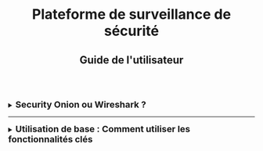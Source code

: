 <div align="center"><h1>Plateforme de surveillance de sécurité</h1></div>
<div align="center"><h2>Guide de l'utilisateur</h2></div>
<br>
<br>
<br>

<details>
<summary><strong><font size="+1">Security Onion ou Wireshark ?</font></strong></summary>

### Security Onion
[Security Onion](https://securityonionsolutions.com/) est un outils pour détecter, surveiller et réagir immédiatement aux incidents de sécurité sur votre réseau.

### Wireshark
[Wireshark](https://www.wireshark.org/) est un outils de surveillance réseau. Il capture les flux en direct et permet de les analyser ensuite. Il prend en charge les principaux protocoles de chiffrement, afin de pouvoir comprendre les flux malgré les dispositifs de sécurité en place.

### Finalité
Contrairement à Security Onion où tout est automatisé, un employé doit constamment être besoin pour l'utilisation de Wireshark pour pouvoir analyser le flux. <br>
C'est pourquoi pour notre projet, nous utiliserons Security Onion pour plus de practicité.

</details>
<HR>




<details>
<summary><strong><font size="+1">Utilisation de base : Comment utiliser les fonctionnalités clés</font></strong></summary>
<br>
   pour rappel security onion  c’est un ensemble d’outils de surveillance et détection avec une suite d’action qui ce suit et se complet .

<br>

 1 – Surveillance du réseau avec l’outil kibana  et qui integrer avec security onion qui permet de surveiller le réseau                                                                                                                                                    
<br>                                                                                                                                                                                                                                                                          
 2- Détection d’intrusion avec Snort/Suricata /IDS qui joue le rôle de la détection                                                                                                                                                                                        
<br>                                                                                                                                                                                                                                                                         
3- analyse du réseau avec zeek (anciennement Bro) : Il s'agit d'un dispositif d'analyse réseau qui collecte et sauvegarde des données détaillées concernant le trafic réseau, permettant ainsi une vue d'ensemble pour des analyses approfondies des activités. 

<br>
 
4-Gestion de la réponse à l'incident à travers TheHive.                                                                                                            
<br>
5-Analyse post-incident avec NetworkMiner et CyberChef pour renforcer les défenses et prévenir de futures attaques

<HR>






<details>
<summary><strong><font size="+1">Utilisation avancée : Comment utiliser aux mieux les options</font></strong>




</details>
</summary>                                                                                                                                                                                                        
  **1-Personnalisation des règles de détection d'intrusion (IDS)**                                                                                                 snort et Suricata sont hautement personnalisables. Vous pouvez affiner les règles pour adapter la détection à le besoin spécifique de votre réseau. Également 
  désactiver des règles inutiles pour réduire les fausses alertes. Utilisez des groupes de règles adaptés à votre secteur d’activité pour surveiller des menaces 
  spécifiques. (par exemple, une tentative de connexion SSH non autorisée ou un scan de port
<br> 
                                                                                                                                                                    **2-Désactivation des règles**: Enlevez ou désactivez les règles inutiles afin de minimiser les fausses alertes.                                             <br>                                                                                                                                                  
                                                                                                                                                                  
  **3-Faire des règles adapter** : Grâce aux groupes de règles adaptés, il est possible d'utiliser des ensembles de règles particuliers à votre secteur pour identifier les menaces les plus pertinentes. Cela réduit les fausses alertes et améliore l’efficacité de la surveillance.                                         

<br>
 [snort] (https://www.snort.org/)                                                                                                                                                                                                          [suricata] (https://suricata.io/)                                                                                                                                                                                                                                                                                                                                                                                                   

                                                                   
                                                           



<HR>







<details>
<summary><strong><font size="+1">La Foire Aux Questions !</font></strong></summary>
TEXTE
  
</details>
<HR>
